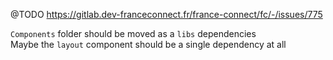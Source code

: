 @TODO https://gitlab.dev-franceconnect.fr/france-connect/fc/-/issues/775

`Components` folder should be moved as a `libs` dependencies<br>
Maybe the `layout` component should be a single dependency at all
